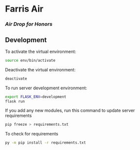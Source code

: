 # Farris Air
### _Air Drop for Honors_

## Development
To activate the virtual environment: 
```sh
source env/bin/activate
```

Deactivate the virtual environment: 
```sh
deactivate
```

To run server development environment:
```sh
export FLASK_ENV=development
flask run
```

If you add any new modules, run this command to update server requirements
```sh
pip freeze > requirements.txt
```

To check for requirements
```sh
py -m pip install -r requirements.txt
```
